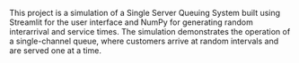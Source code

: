 This project is a simulation of a Single Server Queuing System built using Streamlit for the user interface and NumPy for generating random interarrival and service times. The simulation demonstrates the operation of a single-channel queue, where customers arrive at random intervals and are served one at a time.
